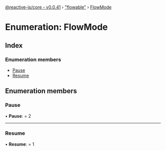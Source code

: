 [@reactive-js/core - v0.0.41](../README.md) › ["flowable"](../modules/_flowable_.md) › [FlowMode](_flowable_.flowmode.md)

# Enumeration: FlowMode

## Index

### Enumeration members

* [Pause](_flowable_.flowmode.md#pause)
* [Resume](_flowable_.flowmode.md#resume)

## Enumeration members

###  Pause

• **Pause**: = 2

___

###  Resume

• **Resume**: = 1
